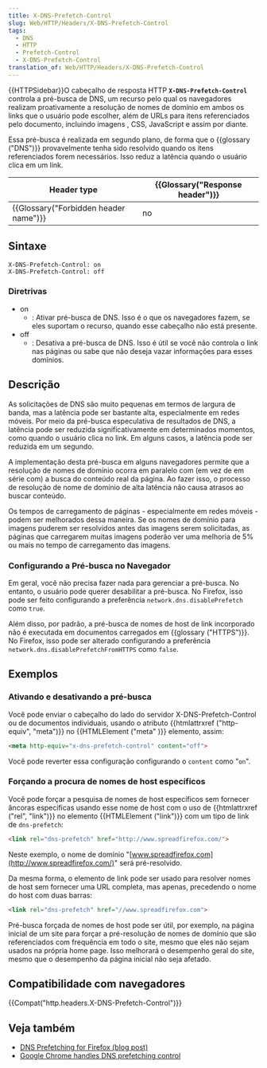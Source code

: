 ```yaml
---
title: X-DNS-Prefetch-Control
slug: Web/HTTP/Headers/X-DNS-Prefetch-Control
tags:
  - DNS
  - HTTP
  - Prefetch-Control
  - X-DNS-Prefetch-Control
translation_of: Web/HTTP/Headers/X-DNS-Prefetch-Control
---
```

{{HTTPSidebar}}O cabeçalho de resposta HTTP **`X-DNS-Prefetch-Control`** controla a pré-busca de DNS, um recurso pelo qual os navegadores realizam proativamente a resolução de nomes de domínio em ambos os links que o usuário pode escolher, além de URLs para itens referenciados pelo documento, incluindo imagens , CSS, JavaScript e assim por diante.

Essa pré-busca é realizada em segundo plano, de forma que o {{glossary ("DNS")}} provavelmente tenha sido resolvido quando os itens referenciados forem necessários. Isso reduz a latência quando o usuário clica em um link.

| Header type                                      | {{Glossary("Response header")}} |
| ------------------------------------------------ | ---------------------------------------- |
| {{Glossary("Forbidden header name")}} | no                                       |

## Sintaxe

    X-DNS-Prefetch-Control: on
    X-DNS-Prefetch-Control: off

### Diretrivas

- on
  - : Ativar pré-busca de DNS. Isso é o que os navegadores fazem, se eles suportam o recurso, quando esse cabeçalho não está presente.
- off
  - : Desativa a pré-busca de DNS. Isso é útil se você não controla o link nas páginas ou sabe que não deseja vazar informações para esses domínios.

## Descrição

As solicitações de DNS são muito pequenas em termos de largura de banda, mas a latência pode ser bastante alta, especialmente em redes móveis. Por meio da pré-busca especulativa de resultados de DNS, a latência pode ser reduzida significativamente em determinados momentos, como quando o usuário clica no link. Em alguns casos, a latência pode ser reduzida em um segundo.

A implementação desta pré-busca em alguns navegadores permite que a resolução de nomes de domínio ocorra em paralelo com (em vez de em série com) a busca do conteúdo real da página. Ao fazer isso, o processo de resolução de nome de domínio de alta latência não causa atrasos ao buscar conteúdo.

Os tempos de carregamento de páginas - especialmente em redes móveis - podem ser melhorados dessa maneira. Se os nomes de domínio para imagens puderem ser resolvidos antes das imagens serem solicitadas, as páginas que carregarem muitas imagens poderão ver uma melhoria de 5% ou mais no tempo de carregamento das imagens.

### Configurando a Pré-busca no Navegador

Em geral, você não precisa fazer nada para gerenciar a pré-busca. No entanto, o usuário pode querer desabilitar a pré-busca. No Firefox, isso pode ser feito configurando a preferência `network.dns.disablePrefetch` como `true`.

Além disso, por padrão, a pré-busca de nomes de host de link incorporado não é executada em documentos carregados em {{glossary ("HTTPS")}}. No Firefox, isso pode ser alterado configurando a preferência `network.dns.disablePrefetchFromHTTPS` como `false`.

## Exemplos

### Ativando e desativando a pré-busca

Você pode enviar o cabeçalho do lado do servidor X-DNS-Prefetch-Control ou de documentos individuais, usando o atributo {{htmlattrxref ("http-equiv", "meta")}} no {{HTMLElement ("meta" )}} elemento, assim:

```html
<meta http-equiv="x-dns-prefetch-control" content="off">
```

Você pode reverter essa configuração configurando o `content` como "`on`".

### Forçando a procura de nomes de host específicos

Você pode forçar a pesquisa de nomes de host específicos sem fornecer âncoras específicas usando esse nome de host com o uso de {{htmlattrxref ("rel", "link")}} no elemento {{HTMLElement ("link")}} com um tipo de link de `dns-prefetch`:

```html
<link rel="dns-prefetch" href="http://www.spreadfirefox.com/">
```

Neste exemplo, o nome de domínio "[www.spreadfirefox.com](http://www.spreadfirefox.com/)" será pré-resolvido.

Da mesma forma, o elemento de link pode ser usado para resolver nomes de host sem fornecer uma URL completa, mas apenas, precedendo o nome do host com duas barras:

```html
<link rel="dns-prefetch" href="//www.spreadfirefox.com">
```

Pré-busca forçada de nomes de host pode ser útil, por exemplo, na página inicial de um site para forçar a pré-resolução de nomes de domínio que são referenciados com frequência em todo o site, mesmo que eles não sejam usados ​​na própria home page. Isso melhorará o desempenho geral do site, mesmo que o desempenho da página inicial não seja afetado.

## Compatibilidade com navegadores

{{Compat("http.headers.X-DNS-Prefetch-Control")}}

## Veja também

- [DNS Prefetching for Firefox (blog post)](http://bitsup.blogspot.com/2008/11/dns-prefetching-for-firefox.html)
- [Google Chrome handles DNS prefetching control](http://dev.chromium.org/developers/design-documents/dns-prefetching)
